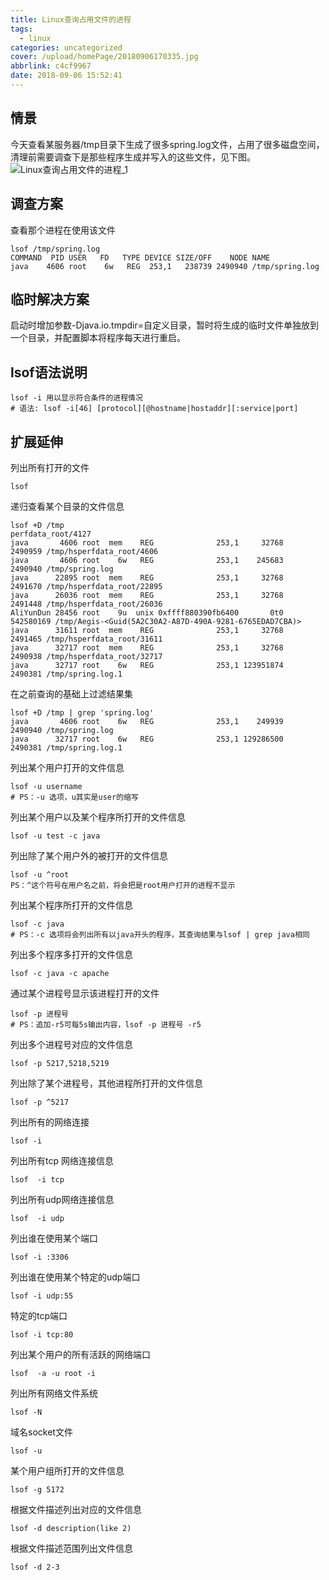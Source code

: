```yaml
---
title: Linux查询占用文件的进程
tags:
  - linux
categories: uncategorized
cover: /upload/homePage/20180906170335.jpg
abbrlink: c4cf9967
date: 2018-09-06 15:52:41
---
```

## 情景
今天查看某服务器/tmp目录下生成了很多spring.log文件，占用了很多磁盘空间，清理前需要调查下是那些程序生成并写入的这些文件，见下图。
![Linux查询占用文件的进程_1](/upload/Linux查询占用文件的进程/Linux查询占用文件的进程_1.png)

## 调查方案
查看那个进程在使用该文件
```
lsof /tmp/spring.log
COMMAND  PID USER   FD   TYPE DEVICE SIZE/OFF    NODE NAME
java    4606 root    6w   REG  253,1   238739 2490940 /tmp/spring.log
```

## 临时解决方案
启动时增加参数-Djava.io.tmpdir=自定义目录，暂时将生成的临时文件单独放到一个目录，并配置脚本将程序每天进行重启。

## lsof语法说明
```
lsof -i 用以显示符合条件的进程情况
# 语法: lsof -i[46] [protocol][@hostname|hostaddr][:service|port]
```

## 扩展延伸
列出所有打开的文件
```
lsof
```

递归查看某个目录的文件信息
```
lsof +D /tmp
perfdata_root/4127
java       4606 root  mem    REG              253,1     32768   2490959 /tmp/hsperfdata_root/4606
java       4606 root    6w   REG              253,1    245683   2490940 /tmp/spring.log
java      22895 root  mem    REG              253,1     32768   2491670 /tmp/hsperfdata_root/22895
java      26036 root  mem    REG              253,1     32768   2491448 /tmp/hsperfdata_root/26036
AliYunDun 28456 root    9u  unix 0xffff880390fb6400       0t0 542580169 /tmp/Aegis-<Guid(5A2C30A2-A87D-490A-9281-6765EDAD7CBA)>
java      31611 root  mem    REG              253,1     32768   2491465 /tmp/hsperfdata_root/31611
java      32717 root  mem    REG              253,1     32768   2490938 /tmp/hsperfdata_root/32717
java      32717 root    6w   REG              253,1 123951874   2490381 /tmp/spring.log.1
```

在之前查询的基础上过滤结果集
```
lsof +D /tmp | grep 'spring.log'
java       4606 root    6w   REG              253,1    249939   2490940 /tmp/spring.log
java      32717 root    6w   REG              253,1 129286500   2490381 /tmp/spring.log.1
```

列出某个用户打开的文件信息
```
lsof -u username
# PS：-u 选项，u其实是user的缩写
```

列出某个用户以及某个程序所打开的文件信息
```
lsof -u test -c java
```

列出除了某个用户外的被打开的文件信息
```
lsof -u ^root
PS：^这个符号在用户名之前，将会把是root用户打开的进程不显示
```

列出某个程序所打开的文件信息
```
lsof -c java
# PS：-c 选项将会列出所有以java开头的程序，其查询结果与lsof | grep java相同
```

列出多个程序多打开的文件信息
```
lsof -c java -c apache
```

通过某个进程号显示该进程打开的文件
```
lsof -p 进程号
# PS：追加-r5可每5s输出内容，lsof -p 进程号 -r5 
```

列出多个进程号对应的文件信息
```
lsof -p 5217,5218,5219
```

列出除了某个进程号，其他进程所打开的文件信息
```
lsof -p ^5217
```

列出所有的网络连接
```
lsof -i
```

列出所有tcp 网络连接信息
```
lsof  -i tcp
```

列出所有udp网络连接信息
```
lsof  -i udp
```

列出谁在使用某个端口
```
lsof -i :3306
```

列出谁在使用某个特定的udp端口
```
lsof -i udp:55
```

特定的tcp端口
```
lsof -i tcp:80
```

列出某个用户的所有活跃的网络端口
```
lsof  -a -u root -i
```

列出所有网络文件系统
```
lsof -N
```

域名socket文件
```
lsof -u
```

某个用户组所打开的文件信息
```
lsof -g 5172
```

根据文件描述列出对应的文件信息
```
lsof -d description(like 2)
```

根据文件描述范围列出文件信息
```
lsof -d 2-3
```
